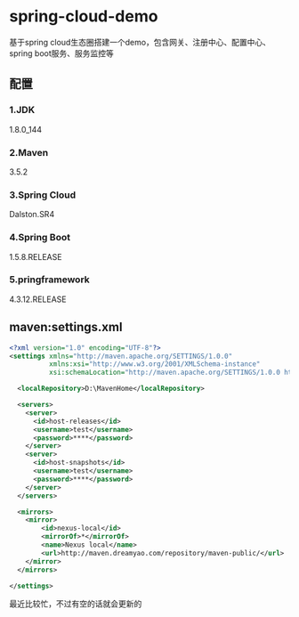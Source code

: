 # spring-cloud-demo

基于spring cloud生态圈搭建一个demo，包含网关、注册中心、配置中心、spring boot服务、服务监控等

## **配置**
### 1.JDK 
1.8.0_144
### 2.Maven 
3.5.2
### 3.Spring Cloud 
Dalston.SR4
### 4.Spring Boot
1.5.8.RELEASE
### 5.pringframework
4.3.12.RELEASE

## maven:settings.xml
``` xml
<?xml version="1.0" encoding="UTF-8"?>
<settings xmlns="http://maven.apache.org/SETTINGS/1.0.0"
          xmlns:xsi="http://www.w3.org/2001/XMLSchema-instance"
          xsi:schemaLocation="http://maven.apache.org/SETTINGS/1.0.0 http://maven.apache.org/xsd/settings-1.0.0.xsd">

  <localRepository>D:\MavenHome</localRepository>

  <servers>
    <server>  
      <id>host-releases</id>  
      <username>test</username>  
      <password>****</password>  
    </server>  
    <server>  
      <id>host-snapshots</id>  
      <username>test</username>  
      <password>****</password>  
    </server>
  </servers>

  <mirrors>
	<mirror>
        <id>nexus-local</id>
        <mirrorOf>*</mirrorOf>
        <name>Nexus local</name>
        <url>http://maven.dreamyao.com/repository/maven-public/</url>
    </mirror>
  </mirrors>

</settings>

```

最近比较忙，不过有空的话就会更新的